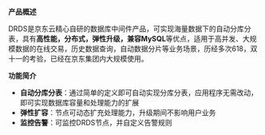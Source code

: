 **产品概述**

DRDS是京东云精心自研的数据库中间件产品，可实现海量数据下的自动分库分表，具有**高性能，分布式，弹性升级，兼容MySQL**等优点，适用于高并发、大规模数据的在线交易，历史数据查询，自动数据分片等业务场景，历经多次618，双十一的考验，已经在京东集团内大规模使用。

**功能简介**
- **自动分库分表**：通过简单的定义即可自动实现分库分表，应用程序无需改动，即可实现数据库容量和处理能力的扩展
- **弹性扩容**：节点可动态扩充处理能力，升级期间不影响用户业务
- **监控告警**：可监控DRDS节点，并自定义告警规则
